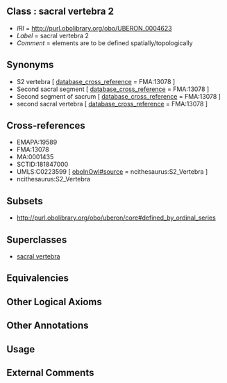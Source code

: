 
## Class : sacral vertebra 2

 * *IRI* = http://purl.obolibrary.org/obo/UBERON_0004623
 * *Label* = sacral vertebra 2
 * *Comment* = elements are to be defined spatially/topologically

## Synonyms

 * S2 vertebra [ [database_cross_reference](../../ef/oboInOwl#hasDbXref.md) = FMA:13078 ]
 * Second sacral segment [ [database_cross_reference](../../ef/oboInOwl#hasDbXref.md) = FMA:13078 ]
 * Second segment of sacrum [ [database_cross_reference](../../ef/oboInOwl#hasDbXref.md) = FMA:13078 ]
 * second sacral vertebra [ [database_cross_reference](../../ef/oboInOwl#hasDbXref.md) = FMA:13078 ]

## Cross-references

 * EMAPA:19589
 * FMA:13078
 * MA:0001435
 * SCTID:181847000
 * UMLS:C0223599 [ [oboInOwl#source](../../ce/oboInOwl#source.md) = ncithesaurus:S2_Vertebra ]
 * ncithesaurus:S2_Vertebra

## Subsets

 * http://purl.obolibrary.org/obo/uberon/core#defined_by_ordinal_series

## Superclasses

 * [sacral vertebra](../../UBERON/94/UBERON_0001094.md)

## Equivalencies


## Other Logical Axioms


## Other Annotations


## Usage


## External Comments

